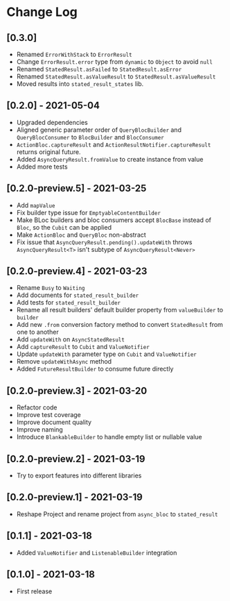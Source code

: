 # Change Log

## [0.3.0]

* Renamed `ErrorWithStack` to `ErrorResult`
* Change `ErrorResult.error` type from `dynamic` to `Object` to avoid `null`
* Renamed `StatedResult.asFailed` to `StatedResult.asError`
* Renamed `StatedResult.asValueResult` to `StatedResult.asValueResult`
* Moved results into `stated_result_states` lib.

## [0.2.0] - 2021-05-04

* Upgraded dependencies
* Aligned generic parameter order of `QueryBlocBuilder` and `QueryBlocConsumer` to `BlocBuilder` and `BlocConsumer`
* `ActionBloc.captureResult` and `ActionResultNotifier.captureResult` returns original future.
* Added `AsyncQueryResult.fromValue` to create instance from value
* Added more tests

## [0.2.0-preview.5] - 2021-03-25

* Add `mapValue`
* Fix builder type issue for `EmptyableContentBuilder`
* Make BLoc builders and bloc consumers accept `BlocBase` instead of `Bloc`, so the `Cubit` can be applied
* Make `ActionBloc` and `QueryBloc` non-abstract
* Fix issue that `AsyncQueryResult.pending().updateWith` throws `AsyncQueryResult<T>` isn't subtype of `AsyncQueryResult<Never>`

## [0.2.0-preview.4] - 2021-03-23

* Rename `Busy` to `Waiting`
* Add documents for `stated_result_builder`
* Add tests for `stated_result_builder`
* Rename all result builders' default builder property from `valueBuilder` to `builder`
* Add new `.from` conversion factory method to convert `StatedResult` from one to another
* Add `updateWith` on `AsyncStatedResult`
* Add `captureResult` to `Cubit` and `ValueNotifier`
* Update `updateWith` parameter type on `Cubit` and `ValueNotifier`
* Remove `updateWithAsync` method
* Added `FutureResultBuilder` to consume future directly

## [0.2.0-preview.3] - 2021-03-20

* Refactor code
* Improve test coverage
* Improve document quality
* Improve naming
* Introduce `BlankableBuilder` to handle empty list or nullable value

## [0.2.0-preview.2] - 2021-03-19

* Try to export features into different libraries

## [0.2.0-preview.1] - 2021-03-19

* Reshape Project and rename project from `async_bloc` to `stated_result`

## [0.1.1] - 2021-03-18

* Added `ValueNotifier` and `ListenableBuilder` integration

## [0.1.0] - 2021-03-18

* First release
